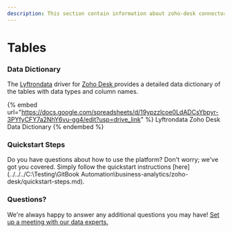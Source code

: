```yaml
---
description: This section contain information about zoho-desk connector tables information
---
```


# Tables

### Data Dictionary

The [Lyftrondata](https://www.lyftrondata.com/) driver for [Zoho Desk](None/)[ ](https://www.lyftrondata.com/integration/zoho-desk/)provides a detailed data dictionary of the tables with data types and column names.

{% embed url="https://docs.google.com/spreadsheets/d/19ypzzlcoe0LdADCsYbpyr-3PYfyCFY7a2NhY6vu-gg4/edit?usp=drive_link" %}
Lyftrondata Zoho Desk Data Dictionary
{% endembed %}

### Quickstart Steps

Do you have questions about how to use the platform? Don't worry; we've got you covered. Simply follow the quickstart instructions [here](../../../C:\Testing\GitBook Automation\business-analytics/zoho-desk/quickstart-steps.md).

### Questions? <a href="#questions" id="questions"></a>

We're always happy to answer any additional questions you may have! [Set up a meeting with our data experts.](https://www.lyftrondata.com/book-a-meeting/)

